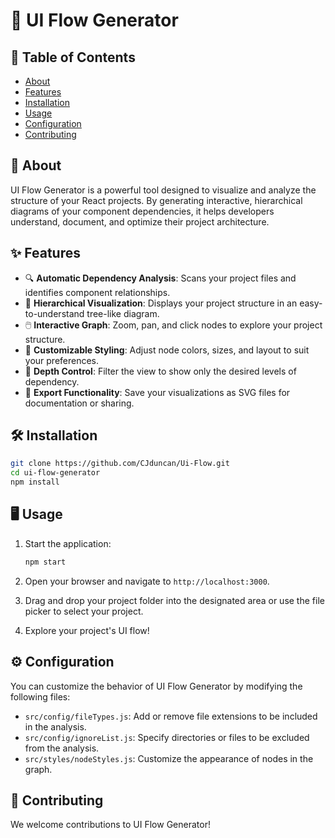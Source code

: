 # 🌳 UI Flow Generator



## 📖 Table of Contents
- [About](#about)
- [Features](#features)
- [Installation](#installation)
- [Usage](#usage)
- [Configuration](#configuration)
- [Contributing](#contributing)


## 🚀 About

UI Flow Generator is a powerful tool designed to visualize and analyze the structure of your React projects. By generating interactive, hierarchical diagrams of your component dependencies, it helps developers understand, document, and optimize their project architecture.



## ✨ Features

- 🔍 **Automatic Dependency Analysis**: Scans your project files and identifies component relationships.
- 🌿 **Hierarchical Visualization**: Displays your project structure in an easy-to-understand tree-like diagram.
- 🖱️ **Interactive Graph**: Zoom, pan, and click nodes to explore your project structure.
- 🎨 **Customizable Styling**: Adjust node colors, sizes, and layout to suit your preferences.
- 📏 **Depth Control**: Filter the view to show only the desired levels of dependency.
- 💾 **Export Functionality**: Save your visualizations as SVG files for documentation or sharing.

## 🛠️ Installation

```bash
git clone https://github.com/CJduncan/Ui-Flow.git
cd ui-flow-generator
npm install
```

## 🖥️ Usage

1. Start the application:
   ```bash
   npm start
   ```

2. Open your browser and navigate to `http://localhost:3000`.

3. Drag and drop your project folder into the designated area or use the file picker to select your project.

4. Explore your project's UI flow!

## ⚙️ Configuration

You can customize the behavior of UI Flow Generator by modifying the following files:

- `src/config/fileTypes.js`: Add or remove file extensions to be included in the analysis.
- `src/config/ignoreList.js`: Specify directories or files to be excluded from the analysis.
- `src/styles/nodeStyles.js`: Customize the appearance of nodes in the graph.

## 🤝 Contributing

We welcome contributions to UI Flow Generator! 

